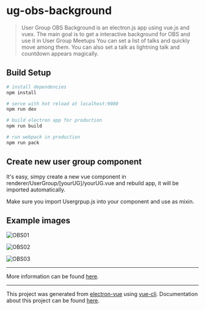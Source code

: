 # ug-obs-background

> User Group OBS Background is an electron.js app using vue.js and vuex.
> The main goal is to get a interactive background for OBS and use it in User Group Meetups
> You can set a list of talks and quickly move among them.
> You can also set a talk as lightning talk and countdown appears magically.
 

## Build Setup

``` bash
# install dependencies
npm install

# serve with hot reload at localhost:9080
npm run dev

# build electron app for production
npm run build

# run webpack in production
npm run pack

```
## Create new user group component
It's easy, simpy create a new vue component in renderer/UserGroup/[yourUG]/yourUG.vue and rebuild app, it will be imported automatically.

Make sure you import Usergrpup.js into your component and use as mixin.

## Example images

![OBS01](http://www.sergiocarracedo.es/uploads/obsbackground01.png)

![OBS02](http://www.sergiocarracedo.es/uploads/obsbackground02.png)

![OBS03](http://www.sergiocarracedo.es/uploads/obsbackground03.png)

----

More information can be found [here](https://simulatedgreg.gitbooks.io/electron-vue/content/docs/npm_scripts.html).

---

This project was generated from [electron-vue](https://github.com/SimulatedGREG/electron-vue) using [vue-cli](https://github.com/vuejs/vue-cli). Documentation about this project can be found [here](https://simulatedgreg.gitbooks.io/electron-vue/content/index.html).
